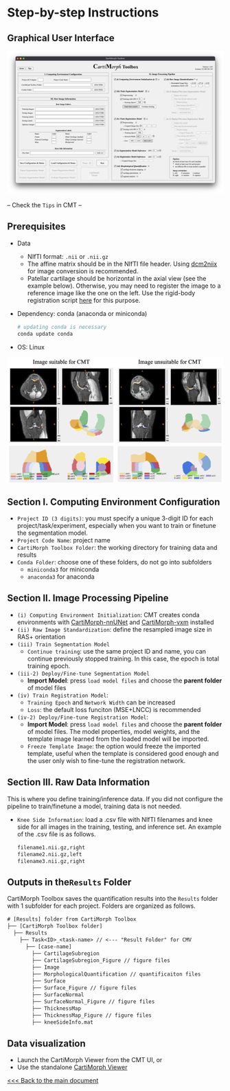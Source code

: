 # Step-by-step Instructions

## Graphical User Interface

![CMT-UI](instructions.assets/CMT-UI.png)

– Check the `Tips` in CMT –

## Prerequisites

- Data
  - NIfTI format: `.nii` or `.nii.gz`
  - The affine matrix should be in the NIfTI file header. Using [dcm2niix](https://github.com/rordenlab/dcm2niix) for image conversion is recommended.
  - Patellar cartilage should be horizontal in the axial view (see the example below). Otherwise, you may need to register the image to a reference image like the one on the left. Use the rigid-body registration script [here](https://github.com/YongchengYAO/CartiMorph-Toolbox/blob/main/Scripts/preCMT/CMT_regNIfTI_rigid.m) for this purpose.
  
- Dependency: conda (anaconda or miniconda)

  ```bash
  # updating conda is necessary
  conda update conda
  ```

- OS: Linux

![example-MRI](instructions.assets/example-MRI.png)

## Section I. Computing Environment Configuration

- `Project ID (3 digits)`: you must specify a unique 3-digit ID for each project/task/experiment, especially when you want to train or finetune the segmentation model.
- `Project Code Name`: project name
- `CartiMorph Toolbox Folder`: the working directory for training data and results
- `Conda Folder`: choose one of these folders, do not go into subfolders 
  - `miniconda3` for miniconda
  - `anaconda3` for anaconda

## Section II. Image Processing Pipeline

- `(i) Computing Environment Initialization`: CMT creates conda environments with [CartiMorph-nnUNet](https://github.com/YongchengYAO/CartiMorph-nnUNet) and [CartiMorph-vxm](https://github.com/YongchengYAO/CartiMorph-vxm) installed
- `(ii) Raw Image Standardization`: define the resampled image size in RAS+ orientation
- `(iii) Train Segmentation Model`
  - `Continue training`: use the same project ID and name, you can continue previously stopped training. In this case, the epoch is total training epoch.
- `(iii-2) Deploy/Fine-tune Segmentation Model`
  - **Import Model**: press `load model files` and choose the **parent folder** of model files
- `(iv) Train Registration Model`:  
  - `Training Epoch` and `Network Width` can be increased
  - `Loss`: the default loss funciton (MSE+LNCC) is recommended
- `(iv-2) Deploy/Fine-tune Registration Model`:  
  - **Import Model**: press `load model files` and choose the **parent folder** of model files. The model properties, model weights, and the template image learned from the loaded model will be imported.
  - `Freeze Template Image`: the option would freeze the imported template, useful when the template is considered good enough and the user only wish to fine-tune the registration network.

## Section III. Raw Data Information

This is where you define training/inference data. If you did not configure the pipeline to train/finetune a model, training data is not needed.

- `Knee Side Information`: load a .csv file with NIfTI filenames and knee side for all images in the training, testing, and inference set. An example of the .csv file is as follows.

  ```
  filename1.nii.gz,right
  filename2.nii.gz,left
  filename3.nii.gz,right
  ```

## Outputs in the`Results` Folder

CartiMorph Toolbox saves the quantification results into the `Results` folder with 1 subfolder for each project.  Folders are organized as follows.

```
# [Results] folder from CartiMorph Toolbox
├── [CartiMorph Toolbox folder]
  ├── Results
    ├── Task<ID>_<task-name> // <--- "Result Folder" for CMV
      ├── [case-name]
        ├── CartilageSubregion
        ├── CartilageSubregion_Figure // figure files
        ├── Image
        ├── MorphologicalQuantification // quantificaiton files
        ├── Surface
        ├── Surface_Figure // figure files
        ├── SurfaceNormal
        ├── SurfaceNormal_Figure // figure files
        ├── ThicknessMap
        ├── ThicknessMap_Figure // figure files
        ├── kneeSideInfo.mat
```

## Data visualization

- Launch the CartiMorph Viewer from the CMT UI, or
- Use the standalone [CartiMorph Viewer](https://github.com/YongchengYAO/CartiMorph-Viewer) 

[<<< Back to the main document](https://github.com/YongchengYAO/CartiMorph-Toolbox)
